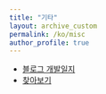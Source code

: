 ```yaml
---
title: "기타"
layout: archive_custom
permalink: /ko/misc
author_profile: true
---
```


- [블로그 개발일지](/ko/misc/blog_development/)
- [찾아보기](/ko/misc/index)